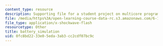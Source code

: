 ```yaml
---
content_type: resource
description: Supporting file for a student project on multicore programming.
file: /media/https%3A/open-learning-course-data-rc.s3.amazonaws.com/6-189-multicore-programming-primer-january-iap-2007/0fc8bd2233e05eda3ab3cc2cdf07bc9c_battery_simulation.swf
file_type: application/x-shockwave-flash
resourcetype: Other
title: battery_simulation
uid: 0fc8bd22-33e0-5eda-3ab3-cc2cdf07bc9c
---
```

